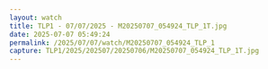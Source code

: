 ```yaml
---
layout: watch
title: TLP1 - 07/07/2025 - M20250707_054924_TLP_1T.jpg
date: 2025-07-07 05:49:24
permalink: /2025/07/07/watch/M20250707_054924_TLP_1
capture: TLP1/2025/202507/20250706/M20250707_054924_TLP_1T.jpg
---
```

